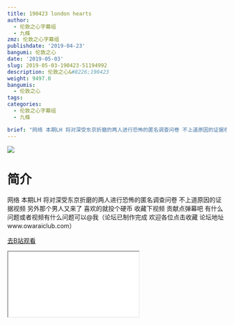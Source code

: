 ```yaml
---
title: 190423 london hearts
author:
  - 伦敦之心字幕组
  - 九條
zmz: 伦敦之心字幕组
publishdate: '2019-04-23'
bangumi: 伦敦之心
date: '2019-05-03'
slug: 2019-05-03-190423-51194992
description: 伦敦之心&#8226;190423
weight: 9497.0
bangumis:
  - 伦敦之心
tags:
categories:
  - 伦敦之心字幕组
  - 九條

brief: "网络 本期LH 将对深受东京折磨的两人进行恐怖的匿名调查问卷 不上道原因的证据视频 另外那个男人又来了 喜欢的就投个硬币 收藏下视频 贡献点弹幕吧 有什么问题或者视频有什么问题可以@我（论坛已制作完成 欢迎各位点击收藏 论坛地址www.owaraiclub.com）"
---
```

![](https://i.imgur.com/N7z6ey2.jpg)
# 简介  
网络
本期LH 将对深受东京折磨的两人进行恐怖的匿名调查问卷 不上道原因的证据视频 另外那个男人又来了 喜欢的就投个硬币 收藏下视频 贡献点弹幕吧 有什么问题或者视频有什么问题可以@我（论坛已制作完成 欢迎各位点击收藏 论坛地址www.owaraiclub.com）  

[去B站观看](https://www.bilibili.com/video/av51194992/)
<div class ="resp-container"><iframe class="testiframe" src="//player.bilibili.com/player.html?aid=51194992"", scrolling="no", allowfullscreen="true" > </iframe></div> 
